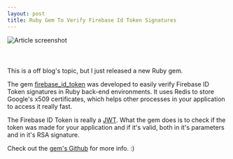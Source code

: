 ```yaml
---
layout: post
title: Ruby Gem To Verify Firebase Id Token Signatures
---
```


![Article screenshot](https://s27.postimg.org/w2oxaldn7/firebase_banner.png)

<div style="height: 25px;"></div>

This is a off blog's topic, but I just released a new Ruby gem.

The gem [firebase_id_token](https://github.com/fschuindt/firebase_id_token/) was developed to easily verify Firebase ID Token signatures in Ruby back-end environments. It uses Redis to store Google's x509 certificates, which helps other processes in your application to access it really fast.

The Firebase ID Token is really a [JWT](https://tools.ietf.org/html/rfc7519). What the gem does is to check if the token was made for your application and if it's valid, both in it's parameters and in it's RSA signature.

Check out the [gem's Github](https://github.com/fschuindt/firebase_id_token/) for more info. :)
